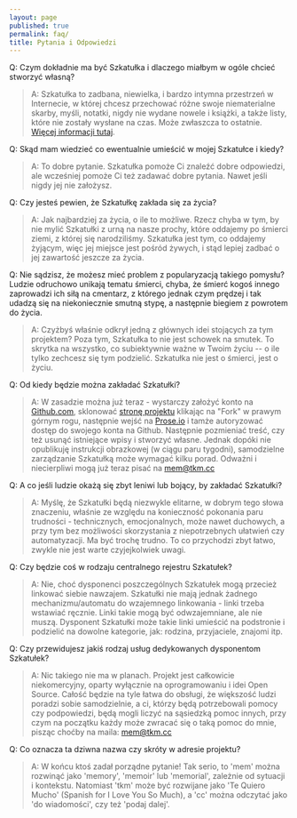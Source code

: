 ```yaml
---
layout: page
published: true
permalink: faq/
title: Pytania i Odpowiedzi
---
```


Q: Czym dokładnie ma być Szkatułka i dlaczego miałbym w ogóle chcieć stworzyć własną?

> A: Szkatułka to zadbana, niewielka, i bardzo intymna przestrzeń w Internecie, w której chcesz przechować różne swoje niematerialne skarby, myśli, notatki, nigdy nie wydane nowele i książki, a także listy, które nie zostały wysłane na czas. Może zwłaszcza to ostatnie. [Więcej informacji tutaj](http://mem.tkm.cc/blog/2015/02/10/szkatulka/).

Q: Skąd mam wiedzieć co ewentualnie umieścić w mojej Szkatułce i kiedy?

> A: To dobre pytanie. Szkatułka pomoże Ci znaleźć dobre odpowiedzi, ale wcześniej pomoże Ci też zadawać dobre pytania. Nawet jeśli nigdy jej nie założysz.

Q: Czy jesteś pewien, że Szkatułkę zakłada się za życia?

> A: Jak najbardziej za życia, o ile to możliwe. Rzecz chyba w tym, by nie mylić Szkatułki z urną na nasze prochy, które oddajemy po śmierci ziemi, z której się narodziliśmy. Szkatułka jest tym, co oddajemy żyjącym, więc jej miejsce jest pośród żywych, i stąd lepiej zadbać o jej zawartość jeszcze za życia.

Q: Nie sądzisz, że możesz mieć problem z popularyzacją takiego pomysłu? Ludzie odruchowo unikają tematu śmierci, chyba, że śmierć kogoś innego zaprowadzi ich siłą na cmentarz, z którego jednak czym prędzej i tak udadzą się na niekoniecznie smutną stypę, a następnie biegiem z powrotem do życia.

> A: Czyżbyś właśnie odkrył jedną z głównych idei stojących za tym projektem? Poza tym, Szkatułka to nie jest schowek na smutek. To skrytka na wszystko, co subiektywnie ważne w Twoim życiu -- o ile tylko zechcesz się tym podzielić. Szkatułka nie jest o śmierci, jest o życiu.

Q: Od kiedy będzie można zakładać Szkatułki?

> A: W zasadzie można już teraz - wystarczy założyć konto na [Github.com](https://github.com), sklonować [stronę projektu](https://github.com/memtkmcc/starter) klikając na "Fork" w prawym górnym rogu, następnie wejść na [Prose.io](http://prose.io) i tamże autoryzować dostęp do swojego konta na Github. Następnie pozmieniać treść, czy też usunąć istniejące wpisy i stworzyć własne. Jednak dopóki nie opublikuję instrukcji obrazkowej (w ciągu paru tygodni), samodzielne zarządzanie Szkatułką może wymagać kilku porad. Odważni i niecierpliwi mogą już teraz pisać na [mem@tkm.cc](mailto:mem@tkm.cc)

Q: A co jeśli ludzie okażą się zbyt leniwi lub bojący, by zakładać Szkatułki?

> A: Myślę, że Szkatułki będą niezwykle elitarne, w dobrym tego słowa znaczeniu, właśnie ze względu na konieczność pokonania paru trudności - technicznych, emocjonalnych, może nawet duchowych, a przy tym bez możliwości skorzystania z niepotrzebnych ułatwień czy automatyzacji. Ma być trochę trudno. To co przychodzi zbyt łatwo, zwykle nie jest warte czyjejkolwiek uwagi.

Q: Czy będzie coś w rodzaju centralnego rejestru Szkatułek?

> A: Nie, choć dysponenci poszczególnych Szkatułek mogą przecież linkować siebie nawzajem. Szkatułki nie mają jednak żadnego mechanizmu/automatu do wzajemnego linkowania - linki trzeba wstawiać ręcznie. Linki takie mogą być odwzajemniane, ale nie muszą. Dysponent Szkatułki może takie linki umieścić na podstronie i podzielić na dowolne kategorie, jak: rodzina, przyjaciele, znajomi itp.

Q: Czy przewidujesz jakiś rodzaj usług dedykowanych dysponentom Szkatułek?

> A: Nic takiego nie ma w planach. Projekt jest całkowicie niekomercyjny, oparty wyłącznie na oprogramowaniu i idei Open Source. Całość będzie na tyle łatwa do obsługi, że większość ludzi poradzi sobie samodzielnie, a ci, którzy będą potrzebowali pomocy czy podpowiedzi, będą mogli liczyć na sąsiedzką pomoc innych, przy czym na początku każdy może zwracać się o taką pomoc do mnie, pisząc choćby na maila: [mem@tkm.cc](mailto:mem@tkm.cc)

Q: Co oznacza ta dziwna nazwa czy skróty w adresie projektu?

> A: W końcu ktoś zadał porządne pytanie! Tak serio, to 'mem' można rozwinąć jako 'memory', 'memoir' lub 'memorial', zależnie od sytuacji i kontekstu. Natomiast 'tkm' może być rozwijane jako 'Te Quiero Mucho' (Spanish for I Love You So Much), a 'cc' można odczytać jako 'do wiadomości', czy też 'podaj dalej'.